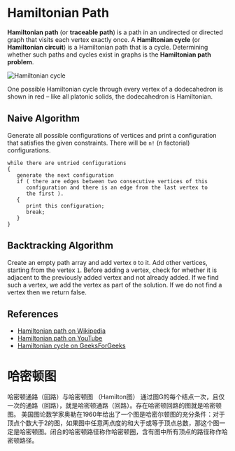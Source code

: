 # Hamiltonian Path

**Hamiltonian path** (or **traceable path**) is a path in an 
undirected or directed graph that visits each vertex exactly once. 
A **Hamiltonian cycle** (or **Hamiltonian circuit**) is a 
Hamiltonian path that is a cycle. Determining whether such paths 
and cycles exist in graphs is the **Hamiltonian path problem**.

![Hamiltonian cycle](https://upload.wikimedia.org/wikipedia/commons/6/6c/Hamiltonian_path_3d.svg)

One possible Hamiltonian cycle through every vertex of a 
dodecahedron is shown in red – like all platonic solids, the 
dodecahedron is Hamiltonian.

## Naive Algorithm

Generate all possible configurations of vertices and print a 
configuration that satisfies the given constraints. There 
will be `n!` (n factorial) configurations.

```
while there are untried configurations
{
   generate the next configuration
   if ( there are edges between two consecutive vertices of this
      configuration and there is an edge from the last vertex to 
      the first ).
   {
      print this configuration;
      break;
   }
}
```

## Backtracking Algorithm

Create an empty path array and add vertex `0` to it. Add other 
vertices, starting from the vertex `1`. Before adding a vertex, 
check for whether it is adjacent to the previously added vertex 
and not already added. If we find such a vertex, we add the 
vertex as part of the solution. If we do not find a vertex 
then we return false.

## References

- [Hamiltonian path on Wikipedia](https://en.wikipedia.org/wiki/Hamiltonian_path)
- [Hamiltonian path on YouTube](https://www.youtube.com/watch?v=dQr4wZCiJJ4&list=PLLXdhg_r2hKA7DPDsunoDZ-Z769jWn4R8)
- [Hamiltonian cycle on GeeksForGeeks](https://www.geeksforgeeks.org/backtracking-set-7-hamiltonian-cycle/)

# 哈密顿图

哈密顿通路（回路）与哈密顿图 （Hamilton图） 通过图G的每个结点一次，且仅一次的通路（回路），就是哈密顿通路（回路）。存在哈密顿回路的图就是哈密顿图。
美国图论数学家奥勒在1960年给出了一个图是哈密尔顿图的充分条件：对于顶点个数大于2的图，如果图中任意两点度的和大于或等于顶点总数，那这个图一定是哈密顿图。闭合的哈密顿路径称作哈密顿圈，含有图中所有顶点的路径称作哈密顿路径。